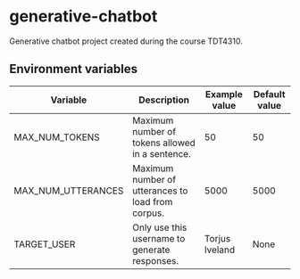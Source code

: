 # generative-chatbot

Generative chatbot project created during the course TDT4310.

## Environment variables

| Variable           | Description                                       | Example value  | Default value |
|--------------------|---------------------------------------------------|----------------|---------------|
| MAX_NUM_TOKENS     | Maximum number of tokens allowed in a sentence.   | 50             | 50            |
| MAX_NUM_UTTERANCES | Maximum number of utterances to load from corpus. | 5000           | 5000          |
| TARGET_USER        | Only use this username to generate responses.     | Torjus Iveland | None          |
